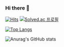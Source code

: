 ### Hi there 👋

[![Hits](https://hits.seeyoufarm.com/api/count/incr/badge.svg?url=https%3A%2F%2Fgithub.com%2Fzzsza)](https://hits.seeyoufarm.com)  [![Solved.ac
프로필](http://mazassumnida.wtf/api/mini/generate_badge?boj=qwac)](https://github.com/ysyschoi/ysyschoi)

<!--
**ysyschoi/ysyschoi** is a ✨ _special_ ✨ repository because its `README.md` (this file) appears on your GitHub profile.

Here are some ideas to get you started:

- 🔭 I’m currently working on ...
- 🌱 I’m currently learning ...
- 👯 I’m looking to collaborate on ...
- 🤔 I’m looking for help with ...
- 💬 Ask me about ...
- 📫 How to reach me: ...
- 😄 Pronouns: ...
- ⚡ Fun fact: ...
-->

[![Top Langs](https://github-readme-stats.vercel.app/api/top-langs/?username=ysyschoi&layout=compact)](https://github.com/ysyschoi/ysyschoi)

![Anurag's GitHub stats](https://github-readme-stats.vercel.app/api?username=ysyschoi&bg_color=30,e96443,904e95&title_color=fff&text_color=fff)
